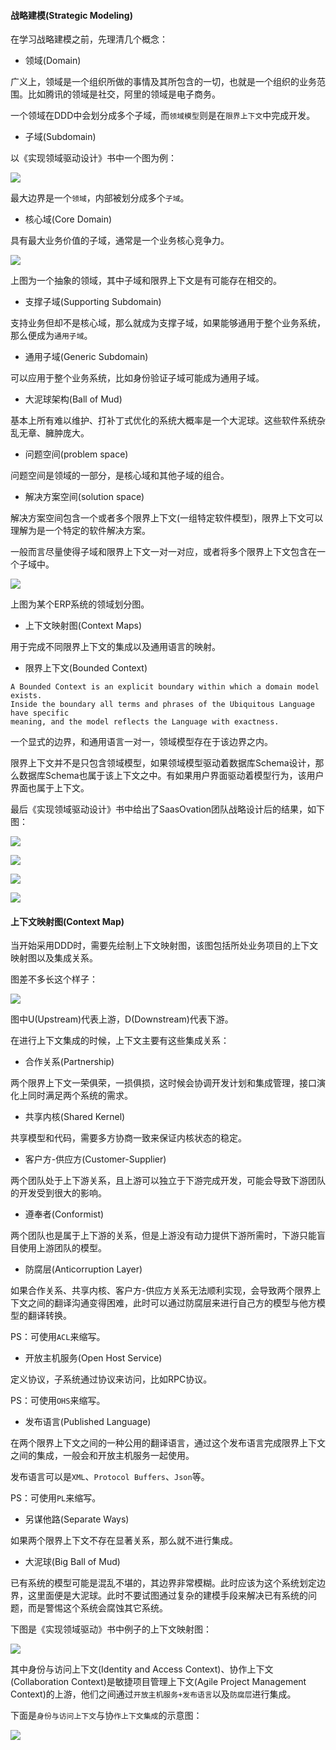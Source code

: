#### 战略建模(Strategic Modeling)

在学习战略建模之前，先理清几个概念：

- 领域(Domain)

广义上，领域是一个组织所做的事情及其所包含的一切，也就是一个组织的业务范围。比如腾讯的领域是社交，阿里的领域是电子商务。

一个领域在DDD中会划分成多个子域，而`领域模型`则是在`限界上下文`中完成开发。

- 子域(Subdomain)

以《实现领域驱动设计》书中一个图为例：

![](./images/subdomains.PNG)

最大边界是一个`领域`，内部被划分成多个`子域`。

- 核心域(Core Domain)

具有最大业务价值的子域，通常是一个业务核心竞争力。

![](./images/abstract-business-domain.PNG)

上图为一个抽象的领域，其中子域和限界上下文是有可能存在相交的。

- 支撑子域(Supporting Subdomain)

支持业务但却不是核心域，那么就成为支撑子域，如果能够通用于整个业务系统，那么便成为`通用子域`。

- 通用子域(Generic Subdomain)

可以应用于整个业务系统，比如身份验证子域可能成为通用子域。

- 大泥球架构(Ball of Mud)

基本上所有难以维护、打补丁式优化的系统大概率是一个大泥球。这些软件系统杂乱无章、臃肿庞大。

- 问题空间(problem space)

问题空间是领域的一部分，是核心域和其他子域的组合。

- 解决方案空间(solution space)

解决方案空间包含一个或者多个限界上下文(一组特定软件模型)，限界上下文可以理解为是一个特定的软件解决方案。

一般而言尽量使得子域和限界上下文一对一对应，或者将多个限界上下文包含在一个子域中。

![](./images/the-core-domain-and-other-subdomains.PNG)

上图为某个ERP系统的领域划分图。

- 上下文映射图(Context Maps)

用于完成不同限界上下文的集成以及通用语言的映射。

- 限界上下文(Bounded Context)

```
A Bounded Context is an explicit boundary within which a domain model exists. 
Inside the boundary all terms and phrases of the Ubiquitous Language have specific 
meaning, and the model reflects the Language with exactness.
```

一个显式的边界，和通用语言一对一，领域模型存在于该边界之内。

限界上下文并不是只包含领域模型，如果领域模型驱动着数据库Schema设计，那么数据库Schema也属于该上下文之中。有如果用户界面驱动着模型行为，该用户界面也属于上下文。

最后《实现领域驱动设计》书中给出了SaasOvation团队战略设计后的结果，如下图：

![](./images/sample-bounded-contexts.PNG)

![](./images/collaboration-context.PNG)

![](./images/identity-and_access-context.PNG)

![](./images/agile-project-management-context.PNG)

#### 上下文映射图(Context Map)


当开始采用DDD时，需要先绘制上下文映射图，该图包括所处业务项目的上下文映射图以及集成关系。

图差不多长这个样子：

![](./images/context-map-of-an-abstract-domain.PNG)

图中U(Upstream)代表上游，D(Downstream)代表下游。

在进行上下文集成的时候，上下文主要有这些集成关系：

- 合作关系(Partnership)

两个限界上下文一荣俱荣，一损俱损，这时候会协调开发计划和集成管理，接口演化上同时满足两个系统的需求。

- 共享内核(Shared Kernel)

共享模型和代码，需要多方协商一致来保证内核状态的稳定。

- 客户方-供应方(Customer-Supplier)

两个团队处于上下游关系，且上游可以独立于下游完成开发，可能会导致下游团队的开发受到很大的影响。

- 遵奉者(Conformist)

两个团队也是属于上下游的关系，但是上游没有动力提供下游所需时，下游只能盲目使用上游团队的模型。

- 防腐层(Anticorruption Layer)

如果合作关系、共享内核、客户方-供应方关系无法顺利实现，会导致两个限界上下文之间的翻译沟通变得困难，此时可以通过防腐层来进行自己方的模型与他方模型的翻译转换。

PS：可使用`ACL`来缩写。

- 开放主机服务(Open Host Service)

定义协议，子系统通过协议来访问，比如RPC协议。

PS：可使用`OHS`来缩写。

- 发布语言(Published Language)

在两个限界上下文之间的一种公用的翻译语言，通过这个发布语言完成限界上下文之间的集成，一般会和开放主机服务一起使用。

发布语言可以是`XML`、`Protocol Buffers`、`Json`等。

PS：可使用`PL`来缩写。

- 另谋他路(Separate Ways)

如果两个限界上下文不存在显著关系，那么就不进行集成。

- 大泥球(Big Ball of Mud)

已有系统的模型可能是混乱不堪的，其边界非常模糊。此时应该为这个系统划定边界，这里面便是大泥球。此时不要试图通过复杂的建模手段来解决已有系统的问题，而是警惕这个系统会腐蚀其它系统。

下图是《实现领域驱动》书中例子的上下文映射图：

![](./images/collab-ovation-and-id-ovation-and-agile.PNG)

其中身份与访问上下文(Identity and Access Context)、协作上下文(Collaboration Context)是敏捷项目管理上下文(Agile Project Management Context)的上游，他们之间通过`开放主机服务+发布语言`以及`防腐层`进行集成。

下面是`身份与访问上下文`与协`作上下文集成`的示意图：

![](./images/integration-between-collaboration-context-and-identity-access-context.PNG)
